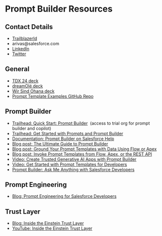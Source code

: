 # Prompt Builder Resources


## Contact Details

- [TrailblazerId](http://salesforce.com/trailblazer/arivas)
- arivas\@salesforce.com
- [LinkedIn](https://www.linkedin.com//in/alba-rivas)
- [Twitter](https://twitter.com/AlbaSFDC)

## General

- [TDX 24 deck](https://drive.google.com/file/d/1acieQ-5w6RCt0knL7DkTpfaQVpsu-h0r/view?usp=sharing)
- [dreamOlé deck](https://drive.google.com/file/d/17NNq51hSJk4-qU39iuzkUknJZ6_G34cW/view?usp=sharing)
- [Wir Sind Ohana deck](https://drive.google.com/file/d/1kM2dN5uHMqqNfcraZ4TFRyYCnYH5mg5W/view?usp=sharing)
- [Prompt Template Examples GitHub Repo](https://github.com/trailheadapps/dreamhouse-lwc/tree/ar/prompt-templates)

## Prompt Builder

- [Trailhead: Quick Start: Prompt Builder](https://trailhead.salesforce.com/content/learn/projects/quick-start-prompt-builder/get-started-with-prompt-builder)  (access to trial org for prompt builder and copilot)
- [Trailhead: Get Started with Prompts and Prompt Builder](http://sforce.co/PromptBuilderTH)
- [Documentation: Prompt Builder on Salesforce Help](https://help.salesforce.com/s/articleView?id=sf.prompt_builder_about.htm\&type=5)
- [Blog post: The Ultimate Guide to Prompt Builder](https://admin.salesforce.com/blog/2024/the-ultimate-guide-to-prompt-builder-spring-24)
- [Blog post: Ground Your Prompt Templates with Data Using Flow or Apex](https://developer.salesforce.com/blogs/2024/04/ground-your-prompt-templates-with-data-using-flow-or-apex)
- [Blog post: Invoke Prompt Templates from Flow, Apex, or the REST API](https://developer.salesforce.com/blogs/2024/04/invoke-prompt-templates-from-flow-apex-or-the-rest-api)
- [Video: Create Trusted Generative AI Apps with Prompt Builder](https://www.youtube.com/watch?v=yIESPYax3iE)
- [Video: Get Started with Prompt Templates for Developers](https://www.youtube.com/watch?v=UuPWXstNjgs)
- [Prompt Builder: Ask Me Anything with Salesforce Developers](https://www.youtube.com/watch?v=VEtSunPHnoA)

## Prompt Engineering

- [Blog: Prompt Engineering for Salesforce Developers](https://developer.salesforce.com/blogs/2023/12/prompt-engineering-for-salesforce-developers)

## Trust Layer

- [Blog: Inside the Einstein Trust Layer](https://developer.salesforce.com/blogs/2023/10/inside-the-einstein-trust-layer)
- [YouTube: Inside the Einstein Trust Layer](https://www.youtube.com/watch?v=JYWBnPEtkoc)
